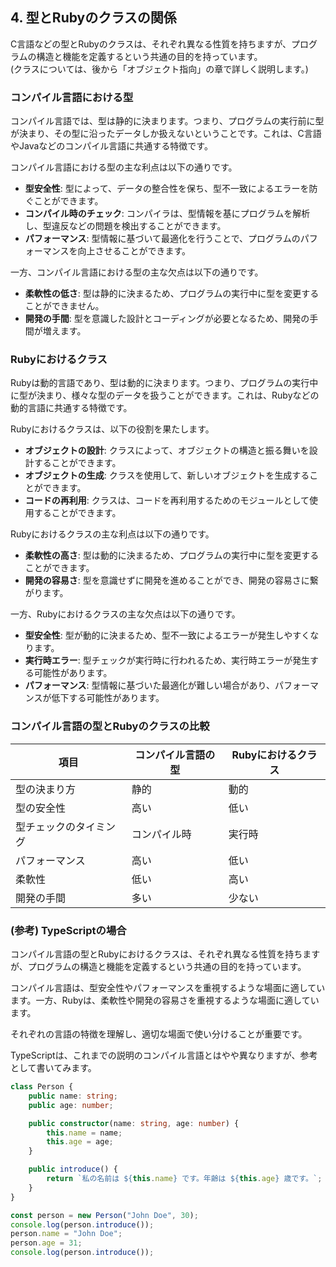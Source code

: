 ## 4. 型とRubyのクラスの関係

C言語などの型とRubyのクラスは、それぞれ異なる性質を持ちますが、プログラムの構造と機能を定義するという共通の目的を持っています。    
(クラスについては、後から「オブジェクト指向」の章で詳しく説明します。)

### コンパイル言語における型

コンパイル言語では、型は静的に決まります。つまり、プログラムの実行前に型が決まり、その型に沿ったデータしか扱えないということです。これは、C言語やJavaなどのコンパイル言語に共通する特徴です。

コンパイル言語における型の主な利点は以下の通りです。

* **型安全性**: 型によって、データの整合性を保ち、型不一致によるエラーを防ぐことができます。
* **コンパイル時のチェック**: コンパイラは、型情報を基にプログラムを解析し、型違反などの問題を検出することができます。
* **パフォーマンス**: 型情報に基づいて最適化を行うことで、プログラムのパフォーマンスを向上させることができます。

一方、コンパイル言語における型の主な欠点は以下の通りです。

* **柔軟性の低さ**: 型は静的に決まるため、プログラムの実行中に型を変更することができません。
* **開発の手間**: 型を意識した設計とコーディングが必要となるため、開発の手間が増えます。

### Rubyにおけるクラス

Rubyは動的言語であり、型は動的に決まります。つまり、プログラムの実行中に型が決まり、様々な型のデータを扱うことができます。これは、Rubyなどの動的言語に共通する特徴です。

Rubyにおけるクラスは、以下の役割を果たします。

* **オブジェクトの設計**: クラスによって、オブジェクトの構造と振る舞いを設計することができます。
* **オブジェクトの生成**: クラスを使用して、新しいオブジェクトを生成することができます。
* **コードの再利用**: クラスは、コードを再利用するためのモジュールとして使用することができます。

Rubyにおけるクラスの主な利点は以下の通りです。

* **柔軟性の高さ**: 型は動的に決まるため、プログラムの実行中に型を変更することができます。
* **開発の容易さ**: 型を意識せずに開発を進めることができ、開発の容易さに繋がります。

一方、Rubyにおけるクラスの主な欠点は以下の通りです。

* **型安全性**: 型が動的に決まるため、型不一致によるエラーが発生しやすくなります。
* **実行時エラー**: 型チェックが実行時に行われるため、実行時エラーが発生する可能性があります。
* **パフォーマンス**: 型情報に基づいた最適化が難しい場合があり、パフォーマンスが低下する可能性があります。

### コンパイル言語の型とRubyのクラスの比較

| 項目 | コンパイル言語の型 | Rubyにおけるクラス |
|---|---|---|
| 型の決まり方 | 静的 | 動的 |
| 型の安全性 | 高い | 低い |
| 型チェックのタイミング | コンパイル時 | 実行時 |
| パフォーマンス | 高い | 低い |
| 柔軟性 | 低い | 高い |
| 開発の手間 | 多い | 少ない |

### (参考) TypeScriptの場合

コンパイル言語の型とRubyにおけるクラスは、それぞれ異なる性質を持ちますが、プログラムの構造と機能を定義するという共通の目的を持っています。

コンパイル言語は、型安全性やパフォーマンスを重視するような場面に適しています。一方、Rubyは、柔軟性や開発の容易さを重視するような場面に適しています。

それぞれの言語の特徴を理解し、適切な場面で使い分けることが重要です。

TypeScriptは、これまでの説明のコンパイル言語とはやや異なりますが、参考として書いてみます。

```TypeScript
class Person {
    public name: string;
    public age: number;

    public constructor(name: string, age: number) {
        this.name = name;
        this.age = age;
    }

    public introduce() {
        return `私の名前は ${this.name} です。年齢は ${this.age} 歳です。`;
    }
}

const person = new Person("John Doe", 30);
console.log(person.introduce());
person.name = "John Doe";
person.age = 31;
console.log(person.introduce());
```
